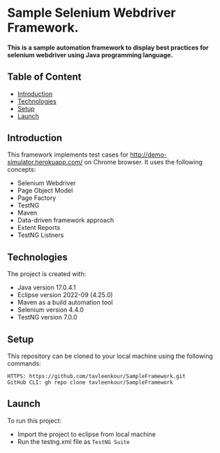 # Sample Selenium Webdriver Framework.

#### This is a sample automation framework to display best practices for selenium webdriver using Java programming language.

## Table of Content
* [Introduction](#introduction)
* [Technologies](#technologies)
* [Setup](#setup)
* [Launch](#launch)


## Introduction
This framework implements test cases for http://demo-simulator.herokuapp.com/ on Chrome browser. 
It uses the following concepts:
* Selenium Webdriver
* Page Object Model
* Page Factory
* TestNG
* Maven
* Data-driven framework approach
* Extent Reports
* TestNG Listners


## Technologies
The project is created with:
* Java version 17.0.4.1
* Eclipse version 2022-09 (4.25.0)
* Maven as a build automation tool 
* Selenium version 4.4.0
* TestNG version 7.0.0


## Setup
This repository can be cloned to your local machine using the following commands:
```
HTTPS: https://github.com/tavleenkour/SampleFramework.git
GitHub CLI: gh repo clone tavleenkour/SampleFramework
```

## Launch
To run this project:
* Import the project to eclipse from local machine
* Run the testng.xml file as `TestNG Suite`
